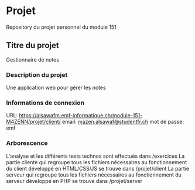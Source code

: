 # Projet
Repository du projet personnel du module 151

## Titre du projet
Gestionnaire de notes

### Description du projet
Une application web pour gérer les notes

### Informations de connexion
URL: https://alsawafm.emf-informatique.ch/module-151-M4ZENN/projet/client/
email: mazen.alsawaf@studentfr.ch
mot de passe: emf

### Arborescence
L'analyse et les différents tests technos sont effectués dans /exercices
La partie cliente qui regroupe tous les fichiers nécessaires au fonctionnement du client développé en HTML/CSS/JS se trouve dans /projet/client
La partie serveur qui regroupe tous les fichiers nécessaires au fonctionnement du serveur développé en PHP se trouve dans /projet/server
